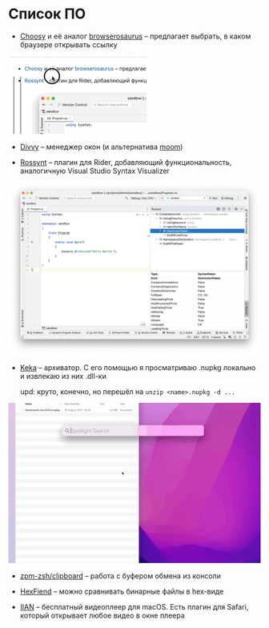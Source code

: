 # Список ПО

- [Choosy](https://choosy.app/) и её аналог [browserosaurus](https://github.com/will-stone/browserosaurus) – предлагает выбрать, в каком браузере открывать ссылку

![](figs/0011/choosy.gif)

- [Divvy](https://mizage.com/divvy/) – менеджер окон (и альтернатива [moom](https://manytricks.com/moom/))

- [Rossynt](https://plugins.jetbrains.com/plugin/16902-rossynt) – плагин для Rider, добавляющий функциональность, аналогичную Visual Studio Syntax Visualizer

![](figs/0011/rossynt.png)
 
- [Keka](https://www.keka.io/en/) – архиватор. С его помощью я просматриваю .nupkg локально и извлекаю из них .dll-ки

  upd: круто, конечно, но перешёл на `unzip <name>.nupkg -d ...`

![](figs/0011/screencast%202022-03-29%2019-16-32.gif)

- [zpm-zsh/clipboard](https://github.com/zpm-zsh/clipboard) – работа с буфером обмена из консоли

- [HexFiend](https://github.com/HexFiend/HexFiend) – можно сравнивать бинарные файлы в hex-виде

- [IIAN](https://iina.io) – бесплатный видеоплеер для macOS. Есть плагин для Safari, который открывает любое видео в окне плеера
